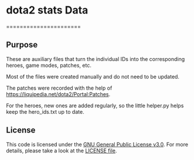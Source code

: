 # dota2 stats Data
======================

## Purpose
These are auxiliary files that turn the individual IDs into the corresponding heroes, game modes, patches, etc.

Most of the files were created manually and do not need to be updated.

The patches were recorded with the help of https://liquipedia.net/dota2/Portal:Patches.

For the heroes, new ones are added regularly, so the little helper.py helps keep the hero_ids.txt up to date.

## License
This code is licensed under the [GNU General Public License v3.0](https://choosealicense.com/licenses/gpl-3.0/). 
For more details, please take a look at the [LICENSE file](https://github.com/argv1/dota2-stats/blob/master/LICENSE).
